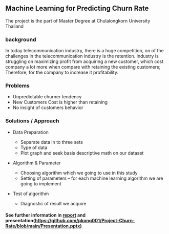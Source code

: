 ## Machine Learning for Predicting Churn Rate
The project is the part of Master Degree at Chulalongkorn University Thailand

### background
In today telecommunication industry, there is a huge competition, on of the challenges in the telecommunication industry is the retention. Industry is struggling on maximizing profit from acquiring a new customer, which cost company a lot more when compare with retaining the existing customers; Therefore, for the company to increase it profitability.

### Problems
* Unpredictable churner tendency
* New Customers Cost is higher than retaining
* No insight of customers behavior

### Solutions / Approach
* Data Preparation
  * Separate data in to three sets
  * Type of data
  * Plot graph and seek basis descriptive math on our dataset
* Algorithm & Parameter
  * Choosing algorithm which we going to use in this study
  * Setting of parameters – for each machine learning algorithm we are going to implement

* Test of algorithm
  * Diagnostic of result we acquire


#### See further information in [report](https://github.com/pkong001/Project-Churn-Rate/blob/main/Report.pdf) and presentation(https://github.com/pkong001/Project-Churn-Rate/blob/main/Presentation.pptx)

